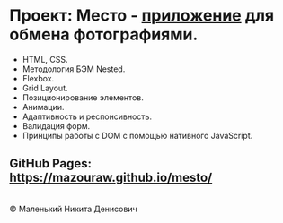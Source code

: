 # Проект: Место - [приложение](https://mazouraw.github.io/mesto/) для обмена фотографиями.

- HTML, CSS.
- Методология БЭМ Nested.
- Flexbox.
- Grid Layout.
- Позиционирование элементов.
- Анимации.
- Адаптивность и респонсивность.
- Валидация форм.
- Принципы работы с DOM с помощью нативного JavaScript.

## GitHub Pages: https://mazouraw.github.io/mesto/

<br>
© Маленький Никита Денисович
